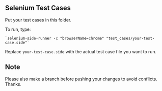 ## Selenium Test Cases 
Put your test cases in this folder.

To run, type:

    `selenium-side-runner -c "browserName=chrome" "test_cases/your-test-case.side"`

Replace `your-test-case.side` with the actual test case file you want to run.


## Note
Please also make a branch before pushing your changes to avoid conflicts. Thanks.